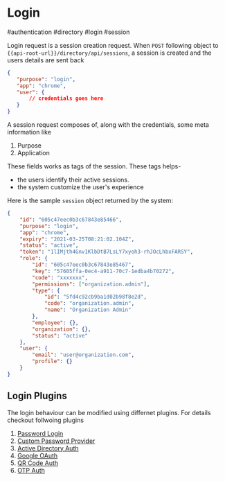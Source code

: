 # Login

#authentication #directory #login #session

Login request is a  session creation request. When `POST` following object to `{{api-root-url}}/directory/api/sessions`, a session is created and the users details are sent back

```JSON
{
   "purpose": "login",
   "app": "chrome",
   "user": {
       // credentials goes here
   }
}
```

A session request composes of, along with the credentials,  some meta information like
1. Purpose
2. Application

These fields works as  tags of the session. These tags helps-
- the users identify their active sessions. 
- the system customize the user's experience

Here is the sample `session` object returned by the system:

```JSON
{
	"id": "605c47eec0b3c67843e85466",
	"purpose": "login",
    "app": "chrome",
    "expiry": "2021-03-25T08:21:02.104Z",
	"status": "active",
	"token": "1lIMjth4Gnv1KlbDtB7LsLY7xyoh3-rhJOcLhbxFARSY",
	"role": {
		"id": "605c47eec0b3c67843e85467",
		"key": "57605ffa-0ec4-a911-70c7-1edba4b70272",
		"code": "xxxxxxx",
		"permissions": ["organization.admin"],
		"type": {
			"id": "5fd4c92cb9ba1d02b98f8e2d",
			"code": "organization.admin",
			"name": "Organization Admin"
		},
		"employee": {},
		"organization": {},
		"status": "active"
	},
	"user": {
		"email": "user@organization.com",
		"profile": {}		
	}
}
```

## Login Plugins

The login behaviour can be modified using differnet plugins. For details checkout follwoing  plugins

1. [Password Login](directory-password-auth.md)
2. [Custom Password Provider](custom-password-auth.md)
3. [Active Directory Auth](ad-auth.md)
4. [Google OAuth](google-auth.md)
5. [QR Code Auth](qr-code-auth.md)
6. [OTP Auth](otp-auth.md)

